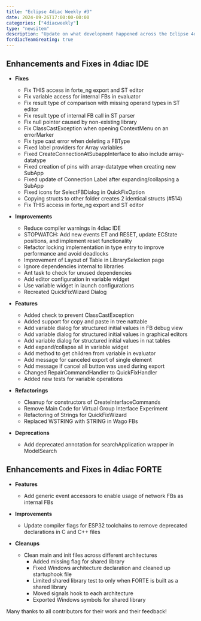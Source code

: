 ```yaml
---
title: "Eclipse 4diac Weekly #3"
date: 2024-09-26T17:00:00-00:00
categories: ["4diacweekly"]
type: "newsitem"
description: "Update on what development happened across the Eclipse 4diac project in the week from September 20 to September 28, 2024."
fordiacTeamGreating: true
---
```



## Enhancements and Fixes in 4diac IDE

- **Fixes**
  - Fix THIS access in forte_ng export and ST editor
  - Fix variable access for internal FBs in evaluator
  - Fix result type of comparison with missing operand types in ST editor
  - Fix result type of internal FB call in ST parser
  - Fix null pointer caused by non-existing library
  - Fix ClassCastException when opening ContextMenu on an errorMarker
  - Fix type cast error when deleting a FBType
  - Fixed label providers for Array variables
  - Fixed CreateConnectionAtSubappInterface to also include array-datatype
  - Fixed creation of pins with array-datatype when creating new SubApp
  - Fixed update of Connection Label after expanding/collapsing a SubApp
  - Fixed icons for SelectFBDialog in QuickFixOption
  - Copying structs to other folder creates 2 identical structs (#514)
  - Fix THIS access in forte_ng export and ST editor
  
- **Improvements**
  - Reduce compiler warnings in 4diac IDE
  - STOPWATCH: Add new events ET and RESET, update ECState positions, and implement reset functionality
  - Refactor locking implementation in type entry to improve performance and avoid deadlocks
  - Improvement of Layout of Table in LibrarySelection page
  - Ignore dependencies internal to libraries
  - Ant task to check for unused dependencies
  - Add editor configuration in variable widget
  - Use variable widget in launch configurations
  - Recreated QuickFixWizard Dialog
  
- **Features**
  - Added check to prevent ClassCastException
  - Added support for copy and paste in tree nattable
  - Add variable dialog for structured initial values in FB debug view
  - Add variable dialog for structured initial values in graphical editors
  - Add variable dialog for structured initial values in nat tables
  - Add expand/collapse all in variable widget
  - Add method to get children from variable in evaluator
  - Add message for canceled export of single element
  - Add message if cancel all button was used during export
  - Changed RepairCommandHandler to QuickFixHandler
  - Added new tests for variable operations
  
- **Refactorings**
  - Cleanup for constructors of CreateInterfaceCommands
  - Remove Main Code for Virtual Group Interface Experiment
  - Refactoring of Strings for QuickFixWizard
  - Replaced WSTRING with STRING in Wago FBs
  
- **Deprecations**
  - Add deprecated annotation for searchApplication wrapper in ModelSearch


## Enhancements and Fixes in 4diac FORTE

- **Features**
  - Add generic event accessors to enable usage of network FBs as internal FBs

- **Improvements**
  - Update compiler flags for ESP32 toolchains to remove deprecated declarations in C and C++ files

- **Cleanups**
  - Clean main and init files across different architectures
    - Added missing flag for shared library
    - Fixed Windows architecture declaration and cleaned up startuphook file
    - Limited shared library test to only when FORTE is built as a shared library
    - Moved signals hook to each architecture
    - Exported Windows symbols for shared library

Many thanks to all contributors for their work and their feedback!
